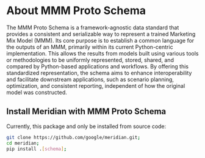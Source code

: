 # About MMM Proto Schema

The MMM Proto Schema is a framework-agnostic data standard that provides a
consistent and serializable way to represent a trained Marketing Mix Model
(MMM). Its core purpose is to establish a common language for the outputs of an
MMM, primarily within its current Python-centric implementation. This allows the
results from models built using various tools or methodologies to be uniformly
represented, stored, shared, and compared by Python-based applications and
workflows. By offering this standardized representation, the schema aims to
enhance interoperability and facilitate downstream applications, such as scenario
planning, optimization, and consistent reporting, independent of how the original
model was constructed.

## Install Meridian with MMM Proto Schema
Currently, this package and only be installed from source code:
```sh
git clone https://github.com/google/meridian.git;
cd meridian;
pip install .[schema];
```

